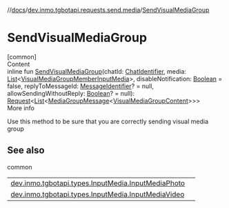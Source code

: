 //[docs](../../index.md)/[dev.inmo.tgbotapi.requests.send.media](index.md)/[SendVisualMediaGroup](-send-visual-media-group.md)



# SendVisualMediaGroup  
[common]  
Content  
inline fun [SendVisualMediaGroup](-send-visual-media-group.md)(chatId: [ChatIdentifier](../dev.inmo.tgbotapi.types/-chat-identifier/index.md), media: [List](https://kotlinlang.org/api/latest/jvm/stdlib/kotlin.collections/-list/index.html)<[VisualMediaGroupMemberInputMedia](../dev.inmo.tgbotapi.types.InputMedia/-visual-media-group-member-input-media/index.md)>, disableNotification: [Boolean](https://kotlinlang.org/api/latest/jvm/stdlib/kotlin/-boolean/index.html) = false, replyToMessageId: [MessageIdentifier](../dev.inmo.tgbotapi.types/index.md#%5Bdev.inmo.tgbotapi.types%2FMessageIdentifier%2F%2F%2FPointingToDeclaration%2F%5D%2FClasslikes%2F625018081)? = null, allowSendingWithoutReply: [Boolean](https://kotlinlang.org/api/latest/jvm/stdlib/kotlin/-boolean/index.html)? = null): [Request](../dev.inmo.tgbotapi.requests.abstracts/-request/index.md)<[List](https://kotlinlang.org/api/latest/jvm/stdlib/kotlin.collections/-list/index.html)<[MediaGroupMessage](../dev.inmo.tgbotapi.types.message.abstracts/-media-group-message/index.md)<[VisualMediaGroupContent](../dev.inmo.tgbotapi.types.message.content.abstracts/-visual-media-group-content/index.md)>>>  
More info  


Use this method to be sure that you are correctly sending visual media group



## See also  
  
common  
  
| | |
|---|---|
| <a name="dev.inmo.tgbotapi.requests.send.media//SendVisualMediaGroup/#dev.inmo.tgbotapi.types.ChatIdentifier#kotlin.collections.List[dev.inmo.tgbotapi.types.InputMedia.VisualMediaGroupMemberInputMedia]#kotlin.Boolean#kotlin.Long?#kotlin.Boolean?/PointingToDeclaration/"></a>[dev.inmo.tgbotapi.types.InputMedia.InputMediaPhoto](../dev.inmo.tgbotapi.types.InputMedia/-input-media-photo/index.md)| <a name="dev.inmo.tgbotapi.requests.send.media//SendVisualMediaGroup/#dev.inmo.tgbotapi.types.ChatIdentifier#kotlin.collections.List[dev.inmo.tgbotapi.types.InputMedia.VisualMediaGroupMemberInputMedia]#kotlin.Boolean#kotlin.Long?#kotlin.Boolean?/PointingToDeclaration/"></a>|
| <a name="dev.inmo.tgbotapi.requests.send.media//SendVisualMediaGroup/#dev.inmo.tgbotapi.types.ChatIdentifier#kotlin.collections.List[dev.inmo.tgbotapi.types.InputMedia.VisualMediaGroupMemberInputMedia]#kotlin.Boolean#kotlin.Long?#kotlin.Boolean?/PointingToDeclaration/"></a>[dev.inmo.tgbotapi.types.InputMedia.InputMediaVideo](../dev.inmo.tgbotapi.types.InputMedia/-input-media-video/index.md)| <a name="dev.inmo.tgbotapi.requests.send.media//SendVisualMediaGroup/#dev.inmo.tgbotapi.types.ChatIdentifier#kotlin.collections.List[dev.inmo.tgbotapi.types.InputMedia.VisualMediaGroupMemberInputMedia]#kotlin.Boolean#kotlin.Long?#kotlin.Boolean?/PointingToDeclaration/"></a>|
  
  



